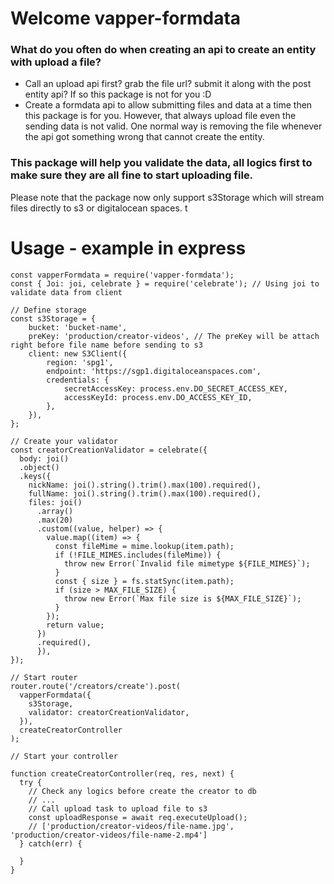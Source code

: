 # Welcome vapper-formdata
### What do you often do when creating an api to create an entity with upload a file?
- Call an upload api first? grab the file url? submit it along with the post entity api? If so this package is not for you :D
- Create a formdata api to allow submitting files and data at a time then this package is for you. However, that always upload file even the sending data is not valid. One normal way is removing the file whenever the api got something wrong that cannot create the entity.
### This package will help you validate the data, all logics first to make sure they are all fine to start uploading file.
Please note that the package now only support s3Storage which will stream files directly to s3 or digitalocean spaces.
t
# Usage - example in express

```
const vapperFormdata = require('vapper-formdata');
const { Joi: joi, celebrate } = require('celebrate'); // Using joi to validate data from client

// Define storage
const s3Storage = {
    bucket: 'bucket-name',
    preKey: 'production/creator-videos', // The preKey will be attach right before file name before sending to s3
    client: new S3Client({
        region: 'spg1',
        endpoint: 'https://sgp1.digitaloceanspaces.com',
        credentials: {
            secretAccessKey: process.env.DO_SECRET_ACCESS_KEY,
            accessKeyId: process.env.DO_ACCESS_KEY_ID,
        },
    }),
};

// Create your validator
const creatorCreationValidator = celebrate({
  body: joi()
  .object()
  .keys({
    nickName: joi().string().trim().max(100).required(),
    fullName: joi().string().trim().max(100).required(),
    files: joi()
      .array()
      .max(20)
      .custom((value, helper) => {
        value.map((item) => {
          const fileMime = mime.lookup(item.path);
          if (!FILE_MIMES.includes(fileMime)) {
            throw new Error(`Invalid file mimetype ${FILE_MIMES}`);
          }
          const { size } = fs.statSync(item.path);
          if (size > MAX_FILE_SIZE) {
            throw new Error(`Max file size is ${MAX_FILE_SIZE}`);
          }
        });
        return value;
      })
      .required(),
      }),
});

// Start router
router.route('/creators/create').post(
  vapperFormdata({
    s3Storage,
    validator: creatorCreationValidator,
  }),
  createCreatorController
);

// Start your controller

function createCreatorController(req, res, next) {
  try {
    // Check any logics before create the creator to db
    // ...
    // Call upload task to upload file to s3
    const uploadResponse = await req.executeUpload();
    // ['production/creator-videos/file-name.jpg', 'production/creator-videos/file-name-2.mp4']
  } catch(err) {
    
  }
}

```

